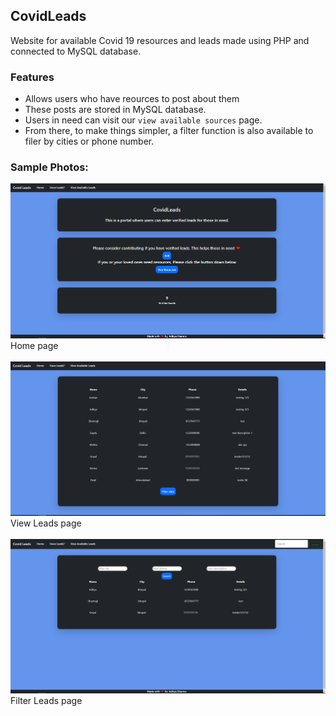 ## CovidLeads
Website for available Covid 19 resources and leads made using PHP and connected to MySQL database.

### Features
- Allows users who have reources to post about them
- These posts are stored in MySQL database.
- Users in need can visit our `view available sources` page.
- From there, to make things simpler, a filter function is also available to filer by cities or phone number.

### Sample Photos:
<img src = "./img/demo/1.PNG">
<figcaption>Home page</figcaption><br>

<img src = "./img/demo/2.PNG">
<figcaption>View Leads page</figcaption><br>

<img src = "./img/demo/3.PNG">
<figcaption>Filter Leads page</figcaption><br>
